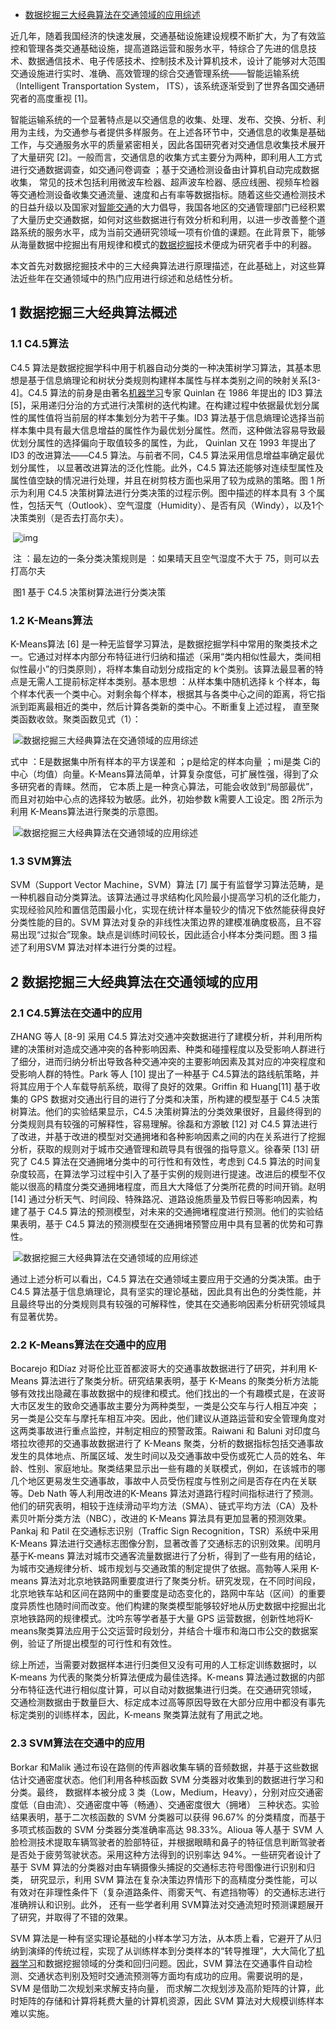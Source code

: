 - [数据挖掘三大经典算法在交通领域的应用综述](https://www.21ic.com/article/909182.html)

近几年，随着我国经济的快速发展，交通基础设施建设规模不断扩大，为了有效监控和管理各类交通基础设施，提高道路运营和服务水平，特综合了先进的信息技术、数据通信技术、电子传感技术、控制技术及计算机技术，设计了能够对大范围交通设施进行实时、准确、高效管理的综合交通管理系统——智能运输系统（Intelligent Transportation System， ITS），该系统逐渐受到了世界各国交通研究者的高度重视 [1]。 	

智能运输系统的一个显著特点是以交通信息的收集、处理、发布、交换、分析、利用为主线，为交通参与者提供多样服务。在上述各环节中，交通信息的收集是基础工作，与交通服务水平的质量紧密相关，因此各国研究者对交通信息收集技术展开了大量研究 [2]。一般而言，交通信息的收集方式主要分为两种，即利用人工方式进行交通数据调查，如交通问卷调查 ；基于交通检测设备由计算机自动完成数据收集，  常见的技术包括利用微波车检器、超声波车检器、感应线圈、视频车检器等交通检测设备收集交通流量、速度和占有率等数据指标。随着这些交通检测技术的日益升级以及国家对[智能交通](https://www.21ic.com/tags/智能交通)的大力倡导，我国各地区的交通管理部门已经积累了大量历史交通数据，如何对这些数据进行有效分析和利用，以进一步改善整个道路系统的服务水平，成为当前交通研究领域一项有价值的课题。在此背景下，能够从海量数据中挖掘出有用规律和模式的[数据挖掘](https://www.21ic.com/tags/数据挖掘)技术便成为研究者手中的利器。 		

本文首先对数据挖掘技术中的三大经典算法进行原理描述，在此基础上，对这些算法近些年在交通领域中的热门应用进行综述和总结性分析。 			

## 1 数据挖掘三大经典算法概述 				

### 1.1 C4.5算法 					

C4.5 算法是数据挖掘学科中用于机器自动分类的一种决策树学习算法，其基本思想是基于信息熵理论和树状分类规则构建样本属性与样本类别之间的映射关系[3-4]。C4.5 算法的前身是由著名[机器学习](https://www.21ic.com/tags/机器学习)专家 Quinlan 在 1986 年提出的 ID3  算法[5]，采用递归分治的方式进行决策树的迭代构建。在构建过程中依据最优划分属性的属性值将当前层的样本集划分为若干子集。ID3  算法基于信息熵理论选择当前样本集中具有最大信息增益的属性作为最优划分属性。然而，这种做法容易导致最优划分属性的选择偏向于取值较多的属性，为此，  Quinlan 又在 1993 年提出了 ID3 的改进算法——C4.5 算法。与前者不同，C4.5 算法采用信息增益率确定最优划分属性，  以显著改进算法的泛化性能。此外，C4.5 算法还能够对连续型属性及属性值空缺的情况进行处理，并且在树剪枝方面也采用了较为成熟的策略。图 1  所示为利用 C4.5 决策树算法进行分类决策的过程示例。图中描述的样本具有 3  个属性，包括天气（Outlook）、空气湿度（Humidity）、是否有风（Windy），以及1个决策类别（是否去打高尔夫）。 						

​								![img](https://www.21ic.com/uploads/20211030/cd8438d21bb18585eabc87c6c8c3b973.png) 							

​									注 ：最左边的一条分类决策规则是 ：如果晴天且空气湿度不大于 75，则可以去打高尔夫 								

​										                                                     图1 基于 C4.5 决策树算法进行分类决策 									

### 1.2 K-Means算法 										

K-Means算法 [6]  是一种无监督学习算法，是数据挖掘学科中常用的聚类技术之一。它通过对样本内部分布特征进行归纳和描述（采用“类内相似性最大，类间相似性最小”的归类原则），将样本集自动划分成指定的 k个类别。该算法最显著的特点是无需人工提前标定样本类别。基本思想 ：从样本集中随机选择 k  个样本，每个样本代表一个类中心。对剩余每个样本，根据其与各类中心之间的距离，将它指派到距离最相近的类中，然后计算各类新的类中心。不断重复上述过程， 直至聚类函数收敛。聚类函数见式（1）： 											

​													![数据挖掘三大经典算法在交通领域的应用综述](https://www.21ic.com/uploads/36870/617ccdc91321f.png) 												

式中 ：E是数据集中所有样本的平方误差和 ；p是给定的样本向量 ；mi是类  Ci的中心（均值）向量。K-Means算法简单，计算复杂度低，可扩展性强，得到了众多研究者的青睐。然而，  它本质上是一种贪心算法，可能会收敛到“局部最优”，而且对初始中心点的选择较为敏感。此外，初始参数 k需要人工设定。图 2所示为利用  K-Means算法进行聚类的示意图。 													

​															![数据挖掘三大经典算法在交通领域的应用综述](https://www.21ic.com/uploads/36870/617ccdf4f1947.png) 														

### 1.3 SVM算法 															

SVM（Support Vector Machine，SVM）算法 [7]  属于有监督学习算法范畴，是一种机器自动分类算法。该算法通过寻求结构化风险最小提高学习机的泛化能力，实现经验风险和置信范围最小化，实现在统计样本量较少的情况下依然能获得良好分类性能的目的。SVM 算法对复杂的非线性决策边界的建模准确度极高，且不容易出现“过拟合”现象。缺点是训练时间较长，因此适合小样本分类问题。图 3 描述了利用SVM  算法对样本进行分类的过程。													

## 2 数据挖掘三大经典算法在交通领域的应用 																	

### 2.1 C4.5算法在交通中的应用 																		

ZHANG 等人 [8-9] 采用 C4.5  算法对交通冲突数据进行了建模分析，并利用所构建的决策树对造成交通冲突的各种影响因素、种类和碰撞程度以及受影响人群进行了细分，进而归纳分析出导致各种交通冲突的主要影响因素及其对应的冲突程度和受影响人群的特性。Park 等人 [10] 提出了一种基于 C4.5算法的路线航策略，并将其应用于个人车载导航系统，取得了良好的效果。Griffin 和  Huang[11] 基于收集的 GPS 数据对交通出行目的进行了分类和决策，所构建的模型基于 C4.5 决策树算法。他们的实验结果显示，C4.5 决策树算法的分类效果很好，且最终得到的分类规则具有较强的可解释性，容易理解。徐磊和方源敏 [12] 对 C4.5  算法进行了改进，并基于改进的模型对交通拥堵和各种影响因素之间的内在关系进行了挖掘分析，获取的规则对于城市交通管理和疏导具有很强的指导意义。徐春荣 [13] 研究了 C4.5 算法在交通拥堵分类中的可行性和有效性，考虑到 C4.5  算法的时间复杂度较高，在算法学习过程中引入了基于实例的规则进行提速。改进后的模型不仅能以很高的精度分类交通拥堵程度，而且大大降低了分类所花费的时间开销。赵明 [14] 通过分析天气、时间段、特殊路况、道路设施质量及节假日等影响因素，构建了基于 C4.5  算法的预测模型，对未来的交通拥堵程度进行预测。他们的实验结果表明，基于 C4.5 算法的预测模型在交通拥堵预警应用中具有显著的优势和可靠性。 																			

​																					![数据挖掘三大经典算法在交通领域的应用综述](https://www.21ic.com/uploads/36870/617cce4dd12e4.png) 																				

通过上述分析可以看出，C4.5 算法在交通领域主要应用于交通的分类决策。由于 C4.5  算法基于信息熵理论，具有坚实的理论基础，因此具有出色的分类性能，并且最终导出的分类规则具有较强的可解释性，使其在交通影响因素分析研究领域具有显著优势。 																					

### 2.2 K-Means算法在交通中的应用 																						

Bocarejo 和Díaz 对哥伦比亚首都波哥大的交通事故数据进行了研究，并利用  K-Means 算法进行了聚类分析。研究结果表明，基于 K-Means  的聚类分析方法能够有效找出隐藏在事故数据中的规律和模式。他们找出的一个有趣模式是，在波哥大市区发生的致命交通事故主要分为两种类型，一类是公交车与行人相互冲突 ；另一类是公交车与摩托车相互冲突。因此，他们建议从道路运营和安全管理角度对这两类事故进行重点监控，并制定相应的预警政策。Raiwani 和  Baluni 对印度乌塔拉坎德邦的交通事故数据进行了 K-Means  聚类，分析的数据指标包括交通事故发生的具体地点、所属区域、发生时间以及交通事故中受伤或死亡人员的姓名、年龄、性别、家庭地址。聚类结果显示出一些有趣的关联模式，例如，在该城市的哪几个地区更易发生交通事故，事故中人员受伤程度与性别之间是否存在内在关联等。Deb Nath 等人利用改进的K-Means  算法对道路行程时间指标进行了预测。他们的研究表明，相较于连续滑动平均方法（SMA）、链式平均方法（CA）及朴素贝叶斯分类方法（NBC），改进的  K-Means 算法具有更加显著的预测效果。Pankaj 和 Patil 在交通标志识别（Traffic Sign  Recognition，TSR）系统中采用 K-Means 算法进行交通标志图像分割，显著改善了交通标志的识别效果。闰明月基于K-means  算法对城市交通客流量数据进行了分析，得到了一些有用的结论，为城市交通规律分析、城市规划与交通政策的制定提供了依据。高勃等人采用 K-means  算法对北京地铁路网重要度进行了聚类分析。研究发现，在不同时间段，北京地铁车站和区间在路网中的重要度是动态变化的，路网中车站（区间）的重要度异质性也随时间而改变。他们构建的聚类模型能够较好地从历史数据中挖掘出北京地铁路网的规律模式。沈吟东等学者基于大量 GPS  运营数据，创新性地将K-means聚类算法应用于公交运营时段划分，并结合十堰市和海口市公交的数据案例，验证了所提出模型的可行性和有效性。 																							

综上所述，当需要对数据样本进行归类但又没有可用的人工标定训练数据时，以 K-means  为代表的聚类分析算法便成为最佳选择。K-means 算法通过数据的内部分布特征迭代进行相似度计算，可以自动对数据集进行归类。在交通研究领域，  交通检测数据由于数量巨大、标定成本过高等原因导致在大部分应用中都没有事先标定类别的训练样本，因此，K-means 聚类算法就有了用武之地。 																								

### 2.3 SVM算法在交通中的应用 																									

Borkar 和Malik  通过布设在路侧的传声器收集车辆的音频数据，并基于这些数据估计交通密度状态。他们利用各种核函数 SVM 分类器对收集到的数据进行学习和分类。最终， 数据样本被分成 3 类（Low，Medium，Heavy），分别对应交通密度低（自由流）、交通密度中等（畅通）、交通密度很大（拥堵）  三种状态。实验结果表明，基于二次核函数的 SVM 分类器可以获得 96.67% 的分类精度，而基于多项式核函数的 SVM 分类器分类准确率高达  98.33%。Alioua 等人基于 SVM  人脸检测技术提取车辆驾驶者的脸部特征，并根据眼睛和鼻子的特征信息判断驾驶者是否处于疲劳驾驶状态。采用这种方法得到的识别率达  94%。一些研究者设计了基于 SVM 算法的分类器对由车辆摄像头捕捉的交通标志符号图像进行识别和归类， 研究显示，利用 SVM  算法在复杂决策边界情形下的高精度分类性能，可以有效对在非理性条件下（复杂道路条件、雨雾天气、有遮挡物等）的交通标志进行准确辨认和识别。此外，  还有一些学者利用 SVM算法对交通流短时预测课题展开了研究，并取得了不错的效果。 																										

SVM 算法是一种有坚实理论基础的小样本学习方法，从本质上看，它避开了从归纳到演绎的传统过程，实现了从训练样本到分类样本的“转导推理”，大大简化了[机器学习](https://www.21ic.com/tags/机器学习)和数据挖掘领域的分类和回归问题。因此，SVM 算法在交通事件自动检测、交通状态判别及短时交通流预测等方面均有成功的应用。需要说明的是，SVM 是借助二次规划来求解支持向量，  而求解二次规划涉及高阶矩阵的计算，此时矩阵的存储和计算将耗费大量的计算机资源，因此 SVM 算法对大规模训练样本难以实施。 																											